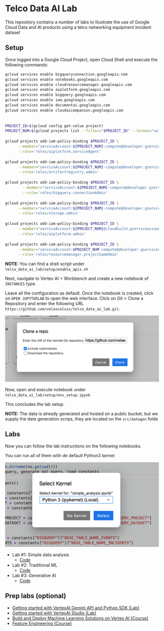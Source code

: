 # Telco Data AI Lab

This repository contains a number of labs to lilustrate the use of Google Cloud Data and AI products using a telco networking equipment incident dataset

## Setup

Once logged into a Google Cloud Project, open Cloud Shell and execute the following commands:

```bash
gcloud services enable bigqueryconnection.googleapis.com
gcloud services enable notebooks.googleapis.com
gcloud services enable cloudresourcemanager.googleapis.com
gcloud services enable aiplatform.googleapis.com
gcloud services enable bigquery.googleapis.com
gcloud services enable iam.googleapis.com
gcloud services enable documentai.googleapis.com
gcloud services enable cloudaicompanion.googleapis.com


PROJECT_ID=$(gcloud config get-value project)
PROJECT_NUM=$(gcloud projects list --filter="$PROJECT_ID" --format="value(PROJECT_NUMBER)")

gcloud projects add-iam-policy-binding $PROJECT_ID \
      --member="serviceAccount:${PROJECT_NUM}-compute@developer.gserviceaccount.com"\
      --role='roles/aiplatform.serviceAgent'

gcloud projects add-iam-policy-binding $PROJECT_ID \
      --member="serviceAccount:${PROJECT_NUM}-compute@developer.gserviceaccount.com"\
      --role='roles/artifactregistry.admin'

gcloud projects add-iam-policy-binding $PROJECT_ID \
        --member="serviceAccount:${PROJECT_NUM}-compute@developer.gserviceaccount.com" \
        --role='roles/bigquery.connectionAdmin'

gcloud projects add-iam-policy-binding $PROJECT_ID \
      --member="serviceAccount:${PROJECT_NUM}-compute@developer.gserviceaccount.com"\
      --role='roles/storage.admin'

gcloud projects add-iam-policy-binding $PROJECT_ID \
      --member="serviceAccount:${PROJECT_NUM}@cloudbuild.gserviceaccount.com"\
      --role='roles/aiplatform.admin'

gcloud projects add-iam-policy-binding $PROJECT_ID \
      --member="serviceAccount:$PROJECT_NUM-compute@developer.gserviceaccount.com"\
      --role='roles/resourcemanager.projectIamAdmin'
```

**NOTE:** You can find a shell script under `telco_data_ai_lab/setup/enable_apis.sh`

Next, navigate to Vertex AI > Workbench and create a new notebook of `INSTANCES` type.

Leave all the configuration as default.
Once the notebook is created, click on `OPEN JUPYTERLAB` to open the web interface.
Click on Git > Clone a Repository and enter the following URL `https://github.com/velascoluis/telco_data_ai_lab.git`.

![setup_00](assets/setup_00.png)

Now, open and execute notebook under `telco_data_ai_lab/setup/env_setup.ipynb`

This concludes the lab setup.

**NOTE:** The data is already generated and hosted on a public bucket, but we supply the data generation scrips, they are located on the `src/datagen` folde

## Labs

Now you can follow the lab instructions on the following notebooks.

You can run all of them with de default Python3 kernel

![setup_01](assets/setup_01.png)

- Lab #1: Simple data analysis
  - [Code](src/data_analysis/simple_analysis.ipynb)
- Lab #2: Traditional ML
  - [Code](src/incident_classifier/random_forest_classifier.ipynb)
- Lab #3: Generative AI
  - [Code](src/gen_ai_docs/gen_ai_bq.ipynb)

## Prep labs (optional)

- [Getting started with VertexAI Gemini API and Python SDK (Lab)](https://www.cloudskillsboost.google/focuses/86503?catalog_rank=%7B%22rank%22%3A4%2C%22num_filters%22%3A0%2C%22has_search%22%3Atrue%7D&parent=catalog&search_id=35761283)
- [Getting started with VertexAI Studio (Lab)](https://www.cloudskillsboost.google/focuses/86502?catalog_rank=%7B%22rank%22%3A1%2C%22num_filters%22%3A0%2C%22has_search%22%3Atrue%7D&parent=catalog&search_id=35761339)
- [Build and Deploy Machine Learning Solutions on Vertex AI (Course)](https://www.cloudskillsboost.google/course_templates/684?catalog_rank=%7B%22rank%22%3A5%2C%22num_filters%22%3A0%2C%22has_search%22%3Atrue%7D&search_id=35761493)
- [Feature Engineering (Course)](https://www.cloudskillsboost.google/course_templates/11?catalog_rank=%7B%22rank%22%3A2%2C%22num_filters%22%3A0%2C%22has_search%22%3Atrue%7D&search_id=35761546)